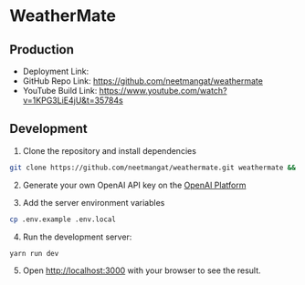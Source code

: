 # WeatherMate

## Production

- Deployment Link:
- GitHub Repo Link: https://github.com/neetmangat/weathermate
- YouTube Build Link: https://www.youtube.com/watch?v=1KPG3LiE4jU&t=35784s

## Development

1. Clone the repository and install dependencies

```bash
git clone https://github.com/neetmangat/weathermate.git weathermate && cd weathermate && npm install
```

2. Generate your own OpenAI API key on the [OpenAI Platform](http://platform.openai.com)

3. Add the server environment variables

```bash
cp .env.example .env.local
```

4. Run the development server:

```bash
yarn run dev
```

5. Open [http://localhost:3000](http://localhost:3000) with your browser to see the result.
